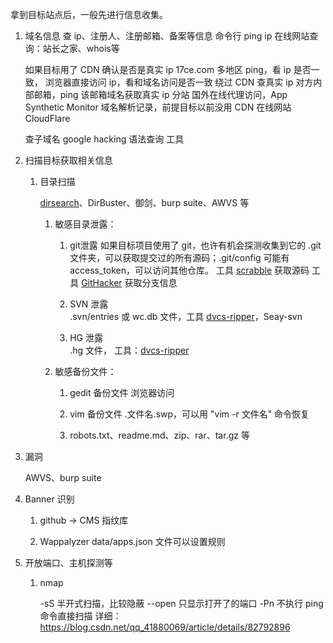 拿到目标站点后，一般先进行信息收集。

1. 域名信息
    查 ip、注册人、注册邮箱、备案等信息
        命令行 ping ip
        在线网站查询：站长之家、whois等
    
    如果目标用了 CDN
        确认是否是真实 ip
            17ce.com 多地区 ping，看 ip 是否一致，
            浏览器直接访问 ip，看和域名访问是否一致
        绕过 CDN 查真实 ip
            对方内部邮箱，ping 该邮箱域名获取真实 ip
            分站
            国外在线代理访问，App Synthetic Monitor
            域名解析记录，前提目标以前没用 CDN
            在线网站 CloudFlare
            
    查子域名
        google hacking 语法查询
        工具
  
2. 扫描目标获取相关信息
    1. 目录扫描

        [dirsearch](https://github.com/maurosoria/dirsearch)、DirBuster、御剑、burp suite、AWVS 等
        
        1. 敏感目录泄露：
        
            1. git泄露
                如果目标项目使用了 git，也许有机会探测收集到它的 .git 文件夹，可以获取提交过的所有源码；.git/config 可能有 access_token，可以访问其他仓库。
                工具 [scrabble](https://github.com/denny0223/scrabble) 获取源码
                工具 [GitHacker](https://github.com/WangYihang/GitHacker) 获取分支信息  
                
            2. SVN 泄露            
                .svn/entries 或 wc.db 文件，工具 [dvcs-ripper](https://github.com/kost/dvcs-ripper)，Seay-svn  
                
            3. HG 泄露                
                .hg 文件，
                工具：[dvcs-ripper](https://github.com/kost/dvcs-ripper) 
        
        2. 敏感备份文件：
            
            1. gedit 备份文件
                浏览器访问

            2. vim 备份文件
                .文件名.swp，可以用 "vim -r 文件名" 命令恢复

            3. robots.txt、readme.md、zip、rar、tar.gz 等
     
            
3. 漏洞

    AWVS、burp suite

4. Banner 识别
    
    1. github -> CMS 指纹库

    2. Wappalyzer
        data/apps.json 文件可以设置规则

5. 开放端口、主机探测等

    1. nmap

        -sS 半开式扫描，比较隐蔽
        --open 只显示打开了的端口
        -Pn 不执行 ping 命令直接扫描
        详细：https://blog.csdn.net/qq_41880069/article/details/82792896
    
